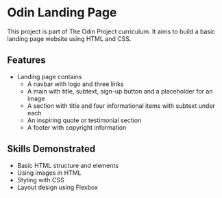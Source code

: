 # Odin Landing Page

This project is part of The Odin Project curriculum. It aims to build a basic landing page website using HTML and CSS.

## Features

- Landing page contains
  - A navbar with logo and three links
  - A main with title, subtext, sign-up button and a placeholder for an image
  - A section with title and four informational items with subtext under each
  - An inspiring quote or testimonial section
  - A footer with copyright information

## Skills Demonstrated

- Basic HTML structure and elements
- Using images in HTML
- Styling with CSS
- Layout design using Flexbox